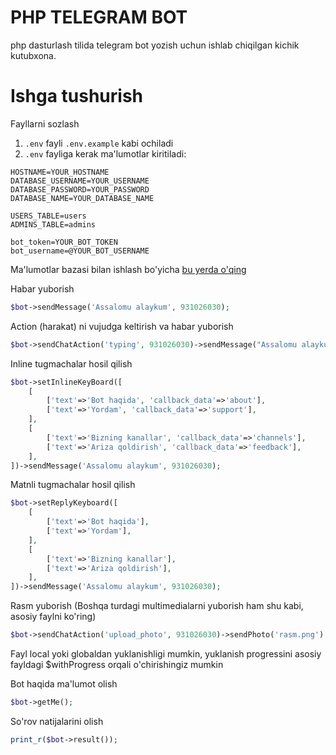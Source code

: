 # PHP TELEGRAM BOT
php dasturlash tilida telegram bot yozish uchun ishlab chiqilgan kichik kutubxona.
# Ishga tushurish
Fayllarni sozlash
1. `.env` fayli `.env.example` kabi ochiladi
2. `.env` fayliga kerak ma'lumotlar kiritiladi:
```env
HOSTNAME=YOUR_HOSTNAME
DATABASE_USERNAME=YOUR_USERNAME
DATABASE_PASSWORD=YOUR_PASSWORD
DATABASE_NAME=YOUR_DATABASE_NAME

USERS_TABLE=users
ADMINS_TABLE=admins

bot_token=YOUR_BOT_TOKEN
bot_username=@YOUR_BOT_USERNAME
```
Ma'lumotlar bazasi bilan ishlash bo'yicha [bu yerda o'qing](https://github.com/KomiljonovDev/db-connector)

Habar yuborish
```php
$bot->sendMessage('Assalomu alaykum', 931026030);
```
Action (harakat) ni vujudga keltirish va habar yuborish
```php
$bot->sendChatAction('typing', 931026030)->sendMessage("Assalomu alaykum");
```
Inline tugmachalar hosil qilish
```php
$bot->setInlineKeyBoard([
	[
		['text'=>'Bot haqida', 'callback_data'=>'about'],
		['text'=>'Yordam', 'callback_data'=>'support'],
	],
	[
		['text'=>'Bizning kanallar', 'callback_data'=>'channels'],
		['text'=>'Ariza qoldirish', 'callback_data'=>'feedback'],
	],
])->sendMessage('Assalomu alaykum', 931026030);
```
Matnli tugmachalar hosil qilish
```php
$bot->setReplyKeyboard([
	[
		['text'=>'Bot haqida'],
		['text'=>'Yordam'],
	],
	[
		['text'=>'Bizning kanallar'],
		['text'=>'Ariza qoldirish'],
	],
])->sendMessage('Assalomu alaykum', 931026030);
```
Rasm yuborish (Boshqa turdagi multimedialarni yuborish ham shu kabi, asosiy faylni ko'ring)
```php
$bot->sendChatAction('upload_photo', 931026030)->sendPhoto('rasm.png')
```
Fayl local yoki globaldan yuklanishligi mumkin, yuklanish progressini asosiy fayldagi $withProgress orqali o'chirishingiz mumkin

Bot haqida ma'lumot olish
```php
$bot->getMe();
```
So'rov natijalarini olish
```php
print_r($bot->result());
```